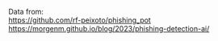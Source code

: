 Data from: <br>
https://github.com/rf-peixoto/phishing_pot <br>
https://morgenm.github.io/blog/2023/phishing-detection-ai/<br>
